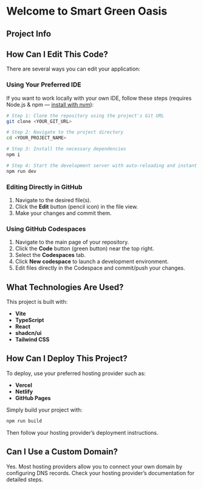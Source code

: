 # Welcome to Smart Green Oasis

## Project Info

## How Can I Edit This Code?

There are several ways you can edit your application:

### **Using Your Preferred IDE**

If you want to work locally with your own IDE, follow these steps (requires Node.js & npm — [install with nvm](https://github.com/nvm-sh/nvm#installing-and-updating)):

```sh
# Step 1: Clone the repository using the project's Git URL
git clone <YOUR_GIT_URL>

# Step 2: Navigate to the project directory
cd <YOUR_PROJECT_NAME>

# Step 3: Install the necessary dependencies
npm i

# Step 4: Start the development server with auto-reloading and instant preview
npm run dev
```

### **Editing Directly in GitHub**

1. Navigate to the desired file(s).
2. Click the **Edit** button (pencil icon) in the file view.
3. Make your changes and commit them.

### **Using GitHub Codespaces**

1. Navigate to the main page of your repository.
2. Click the **Code** button (green button) near the top right.
3. Select the **Codespaces** tab.
4. Click **New codespace** to launch a development environment.
5. Edit files directly in the Codespace and commit/push your changes.

## What Technologies Are Used?

This project is built with:

* **Vite**
* **TypeScript**
* **React**
* **shadcn/ui**
* **Tailwind CSS**

## How Can I Deploy This Project?

To deploy, use your preferred hosting provider such as:

* **Vercel**
* **Netlify**
* **GitHub Pages**

Simply build your project with:

```sh
npm run build
```

Then follow your hosting provider’s deployment instructions.

## Can I Use a Custom Domain?

Yes. Most hosting providers allow you to connect your own domain by configuring DNS records. Check your hosting provider’s documentation for detailed steps.
